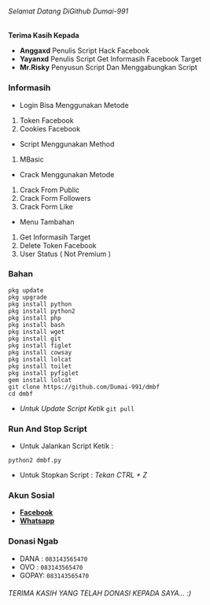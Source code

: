 ###### Selamat Datang DiGithub Dumai-991
**Terima Kasih Kepada**
* **Anggaxd** Penulis Script Hack Facebook
* **Yayanxd** Penulis Script Get Informasih Facebook Target
* **Mr.Risky** Penyusun Script Dan Menggabungkan Script

### Informasih
* Login Bisa Menggunakan Metode 
1. Token Facebook
2. Cookies Facebook

* Script Menggunakan Method
1. MBasic

* Crack Menggunakan Metode
1. Crack From Public
2. Crack Form Followers
3. Crack Form Like

* Menu Tambahan
1. Get Informasih Target
2. Delete Token Facebook
3. User Status ( Not Premium )

### Bahan 
```
pkg update
pkg upgrade
pkg install python
pkg install python2
pkg install php
pkg install bash
pkg install wget
pkg install git
pkg install figlet
pkg install cowsay
pkg install lolcat
pkg install toilet
pkg install pyfiglet
gem install lolcat
git clone https://github.com/Dumai-991/dmbf
cd dmbf
```
* _Untuk Update Script Ketik_ ```git pull```

### Run And Stop Script
* Untuk Jalankan Script Ketik :
```
python2 dmbf.py
```
* Untuk Stopkan Script :
_Tekan CTRL + Z_

### Akun Sosial
* [**Facebook**](https://fb.me/llovexnxx)
* [**Whatsapp**](https://wa.me/6283143565470)

### Donasi Ngab
* DANA : ```083143565470```
* OVO  : ```083143565470```
* GOPAY: ```083143565470```

###### TERIMA KASIH YANG TELAH DONASI KEPADA SAYA... :)

